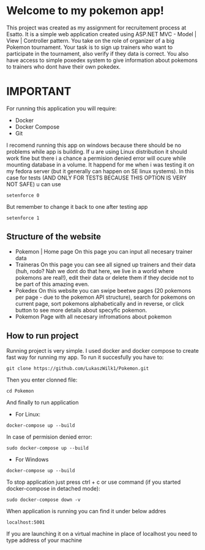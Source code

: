 # Welcome to my pokemon app!

This project was created as my assignment for recruitement process at Esatto. It is a simple web application created using ASP.NET MVC - Model | View | Controller pattern. 
You take on the role of organizer of a big Pokemon tournament. Your task is to sign up trainers who want to participate in the tournament, also verify if they data is correct. You also have access to simple poxedex system to give information about pokemons to trainers who dont have their own pokedex.

# IMPORTANT

For running this application you will require:
- Docker
- Docker Compose
- Git

I recomend running this app on windows because there should be no problems while app is building. If u are using Linux distribution it should work fine but there i a chance a permision denied error will ocure while mounting database in a volume. It happend for me when i was testing it on my fedora server (but it generally can happen on SE linux systems). In this case for tests (AND ONLY FOR TESTS BECAUSE THIS OPTION IS VERY NOT SAFE) u can use
```
setenforce 0
```

But remember to change it back to one after testing app
```
setenforce 1
```

## Structure of the website

- Pokemon | Home page
  On this page you can input all necesary trainer data
- Traineras
  On this page you can see all signed up trainers and their data (huh, rodo? Nah we dont do that here, we live in a world where pokemons are real!), edit their data or delete them if they decide not to be part of this amazing even.
- Pokedex
  On this website you can swipe beetwe pages (20 pokemons per page - due to the pokemon API structure), search for pokemons on current page, sort pokemons alphabetically and in reverse, or click button to see more details about specyfic pokemon.
- Pokemon
  Page with all necesary infromations about pokemon

## How to run project

Running project is very simple. I used docker and docker compose to create fast way for running my app. To run it succesfully you have to:

```
git clone https://github.com/LukaszWilk1/Pokemon.git
```

Then you enter clonned file:
```
cd Pokemon
```

And finally to run application

- For Linux:
```
docker-compose up --build
```
In case of permision denied error:
```
sudo docker-compose up --build
```
- For Windows
```
docker-compose up --build
```

To stop application just press ctrl + c or use command (if you started docker-compose in detached mode):

```
sudo docker-compose down -v
```

When application is running you can find it under below addres
```
localhost:5001
```
If you are launching it on a virtual machine in place of localhost you need to type address of your machine
